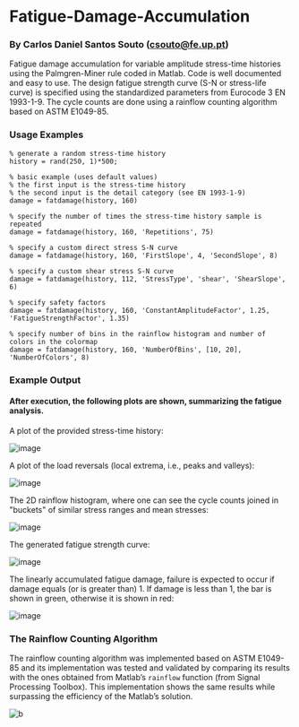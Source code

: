 # Fatigue-Damage-Accumulation
### By Carlos Daniel Santos Souto (csouto@fe.up.pt)

Fatigue damage accumulation for variable amplitude stress-time histories using the Palmgren-Miner rule coded in Matlab. Code is well documented and easy to use.
The design fatigue strength curve (S-N or stress-life curve) is specified using the standardized parameters from Eurocode 3 EN 1993-1-9. The cycle counts are done using a rainflow counting algorithm based on ASTM E1049-85.

### Usage Examples

```
% generate a random stress-time history
history = rand(250, 1)*500;

% basic example (uses default values)
% the first input is the stress-time history
% the second input is the detail category (see EN 1993-1-9)
damage = fatdamage(history, 160)

% specify the number of times the stress-time history sample is repeated
damage = fatdamage(history, 160, 'Repetitions', 75)

% specify a custom direct stress S-N curve
damage = fatdamage(history, 160, 'FirstSlope', 4, 'SecondSlope', 8)

% specify a custom shear stress S-N curve
damage = fatdamage(history, 112, 'StressType', 'shear', 'ShearSlope', 6)

% specify safety factors
damage = fatdamage(history, 160, 'ConstantAmplitudeFactor', 1.25, 'FatigueStrengthFactor', 1.35)

% specify number of bins in the rainflow histogram and number of colors in the colormap
damage = fatdamage(history, 160, 'NumberOfBins', [10, 20], 'NumberOfColors', 8)
```

### Example Output

#### After execution, the following plots are shown, summarizing the fatigue analysis.

A plot of the provided stress-time history:

![image](https://user-images.githubusercontent.com/83190503/121784062-a69ab380-cba9-11eb-9f47-01c8bfc22f53.png)

A plot of the load reversals (local extrema, i.e., peaks and valleys):

![image](https://user-images.githubusercontent.com/83190503/121784092-d8137f00-cba9-11eb-9318-8cd927080415.png)

The 2D rainflow histogram, where one can see the cycle counts joined in "buckets" of similar stress ranges and mean stresses:

![image](https://user-images.githubusercontent.com/83190503/121784129-0f822b80-cbaa-11eb-92a6-fb93ecb16afd.png)

The generated fatigue strength curve:

![image](https://user-images.githubusercontent.com/83190503/121784181-70116880-cbaa-11eb-861b-0b9eefd7dc68.png)

The linearly accumulated fatigue damage, failure is expected to occur if damage equals (or is greater than) 1. If damage is less than 1, the bar is shown in green, otherwise it is shown in red:

![image](https://user-images.githubusercontent.com/83190503/121784204-93d4ae80-cbaa-11eb-8ad1-1e7f019b1473.png)

### The Rainflow Counting Algorithm

The rainflow counting algorithm was implemented based on ASTM E1049-85 and its implementation was tested and validated by comparing its results with the ones obtained from Matlab’s ``rainflow`` function (from Signal Processing Toolbox). This implementation shows the same results while surpassing the efficiency of the Matlab’s solution.

![b](https://user-images.githubusercontent.com/83190503/121784425-d2b73400-cbab-11eb-837f-22d1439ece6c.png)
